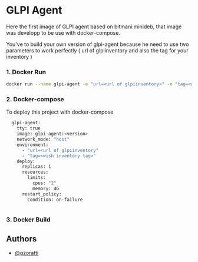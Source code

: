 
# GLPI Agent

Here the first image of GLPI agent based on bitmani:minideb, 
that image was developp to be use with docker-compose.

You've to build your own version of glpi-agent because he need to use two parameters to work perfectly 
( url of glpiinventory and also the tag for your inventory )

### 1. Docker Run

```bash
docker run --name glpi-agent -e "url=<url of glpiinventory>" -e "tag=<wish inventory tag>" --network="host" gzoratti/glpi-agent:<version>

```

### 2. Docker-compose

To deploy this project with docker-compose

```bash
  glpi-agent:
    tty: true
    image: glpi-agent:<version>
    network_mode: "host"
    environment:
      - "url=<url of glpiinventory"
      - "tag=<wish inventory tag>"
    deploy:
      replicas: 1
      resources:
        limits:
          cpus: "2"
          memory: 4G
      restart_policy:
        condition: on-failure



```
### 3. Docker Build

## Authors

- [@gzoratti](https://www.github.com/gzoratti)

